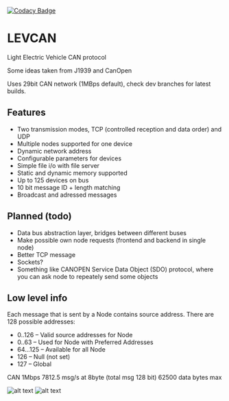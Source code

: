 [![Codacy Badge](https://app.codacy.com/project/badge/Grade/50630b32be6948d9b6e1a81c14156d79)](https://www.codacy.com/manual/VasiliSker/LEVCAN?utm_source=github.com&amp;utm_medium=referral&amp;utm_content=VasiliSker/LEVCAN&amp;utm_campaign=Badge_Grade)
# LEVCAN
Light Electric Vehicle CAN protocol

Some ideas taken from J1939 and CanOpen

Uses 29bit CAN network (1MBps default), check dev branches for latest builds.

Features
----------------
 - Two transmission modes, TCP (controlled reception and data order) and UDP 
 - Multiple nodes supported for one device
 - Dynamic network address
 - Configurable parameters for devices
 - Simple file i/o with file server
 - Static and dynamic memory supported
 - Up to 125 devices on bus
 - 10 bit message ID + length matching
 - Broadcast and adressed messages

Planned (todo)
----------------
- Data bus abstraction layer, bridges between different buses
- Make possible own node requests (frontend and backend in single node)
- Better TCP message
- Sockets?
- Something like CANOPEN Service Data Object (SDO) protocol, where you can ask node to repeately send some objects

Low level info
----------------
Each message that is sent by a Node contains source address. There are 128 possible addresses: 
 - 0..126 – Valid source addresses for Node 
 - 0..63 – Used for Node with Preferred Addresses
 - 64...125 – Available for all Node
 - 126 – Null (not set)
 - 127 – Global 
 
CAN 1Mbps
7812.5 msg/s at 8byte (total msg 128 bit)
62500 data bytes max

![alt text](https://i.imgur.com/L0YKIc9.png)
![alt text](https://i.imgur.com/CYgbNCG.png)
